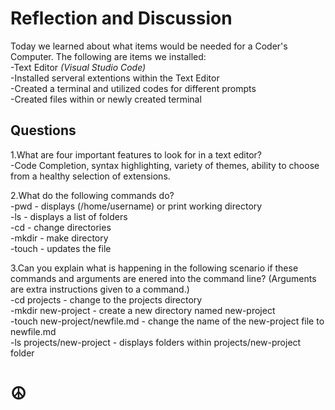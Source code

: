 # Reflection and Discussion

Today we learned about what items would be needed for a Coder's Computer.  The following are items we installed:  
-Text Editor *(Visual Studio Code)*  
-Installed serveral extentions within the Text Editor  
-Created a terminal and utilized codes for different prompts  
-Created files within or newly created terminal  

## Questions

1.What are four important features to look for in a text editor?  
-Code Completion, syntax highlighting, variety of themes, ability to choose from a healthy selection of extensions.

2.What do the following commands do?  
-pwd - displays (/home/username) or print working directory  
-ls - displays a list of folders  
-cd - change directories  
-mkdir - make directory  
-touch - updates the file  

3.Can you explain what is happening in the following scenario if these commands and arguments are enered into the command line?
(Arguments are extra instructions given to a command.)  
-cd projects - change to the projects directory  
-mkdir new-project - create a new directory named new-project  
-touch new-project/newfile.md - change the name of the new-project file to newfile.md  
-ls projects/new-project - displays folders within projects/new-project folder

# ☮️

